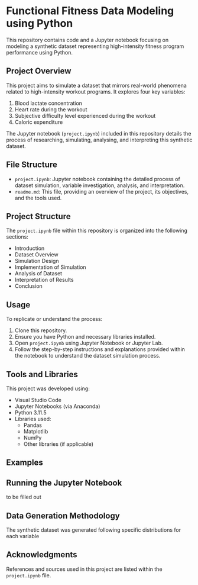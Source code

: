 # Functional Fitness Data Modeling using Python

This repository contains code and a Jupyter notebook focusing on modeling a synthetic dataset representing high-intensity fitness program performance using Python.

## Project Overview

This project aims to simulate a dataset that mirrors real-world phenomena related to high-intensity workout programs. It explores four key variables:

1. Blood lactate concentration
2. Heart rate during the workout
3. Subjective difficulty level experienced during the workout
4. Caloric expenditure

The Jupyter notebook (`project.ipynb`) included in this repository details the process of researching, simulating, analysing, and interpreting this synthetic dataset.

## File Structure

- `project.ipynb`: Jupyter notebook containing the detailed process of dataset simulation, variable investigation, analysis, and interpretation.
- `readme.md`: This file, providing an overview of the project, its objectives, and the tools used.

## Project Structure

The `project.ipynb` file within this repository is organized into the following sections:

- Introduction
- Dataset Overview
- Simulation Design
- Implementation of Simulation
- Analysis of Dataset
- Interpretation of Results
- Conclusion

## Usage

To replicate or understand the process:

1. Clone this repository.
2. Ensure you have Python and necessary libraries installed.
3. Open `project.ipynb` using Jupyter Notebook or Jupyter Lab.
4. Follow the step-by-step instructions and explanations provided within the notebook to understand the dataset simulation process.

## Tools and Libraries

This project was developed using:

- Visual Studio Code
- Jupyter Notebooks (via Anaconda)
- Python 3.11.5
- Libraries used:
  - Pandas
  - Matplotlib
  - NumPy
  - Other libraries (if applicable)

## Examples

## Running the Jupyter Notebook

to be filled out

## Data Generation Methodology

The synthetic dataset was generated following specific distributions for each variable

## Acknowledgments

References and sources used in this project are listed within the `project.ipynb` file.
